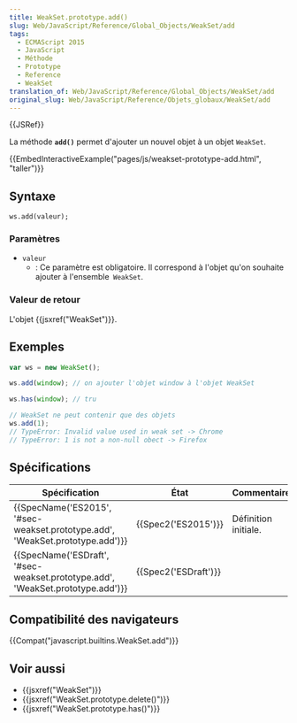 ```yaml
---
title: WeakSet.prototype.add()
slug: Web/JavaScript/Reference/Global_Objects/WeakSet/add
tags:
  - ECMAScript 2015
  - JavaScript
  - Méthode
  - Prototype
  - Reference
  - WeakSet
translation_of: Web/JavaScript/Reference/Global_Objects/WeakSet/add
original_slug: Web/JavaScript/Reference/Objets_globaux/WeakSet/add
---
```

{{JSRef}}

La méthode **`add()`** permet d'ajouter un nouvel objet à un objet `WeakSet`.

{{EmbedInteractiveExample("pages/js/weakset-prototype-add.html", "taller")}}

## Syntaxe

    ws.add(valeur);

### Paramètres

- `valeur`
  - : Ce paramètre est obligatoire. Il correspond à l'objet qu'on souhaite ajouter à l'ensemble` WeakSet`.

### Valeur de retour

L'objet {{jsxref("WeakSet")}}.

## Exemples

```js
var ws = new WeakSet();

ws.add(window); // on ajouter l'objet window à l'objet WeakSet

ws.has(window); // tru

// WeakSet ne peut contenir que des objets
ws.add(1);
// TypeError: Invalid value used in weak set -> Chrome
// TypeError: 1 is not a non-null obect -> Firefox
```

## Spécifications

| Spécification                                                                                            | État                         | Commentaires         |
| -------------------------------------------------------------------------------------------------------- | ---------------------------- | -------------------- |
| {{SpecName('ES2015', '#sec-weakset.prototype.add', 'WeakSet.prototype.add')}} | {{Spec2('ES2015')}}     | Définition initiale. |
| {{SpecName('ESDraft', '#sec-weakset.prototype.add', 'WeakSet.prototype.add')}} | {{Spec2('ESDraft')}} |                      |

## Compatibilité des navigateurs

{{Compat("javascript.builtins.WeakSet.add")}}

## Voir aussi

- {{jsxref("WeakSet")}}
- {{jsxref("WeakSet.prototype.delete()")}}
- {{jsxref("WeakSet.prototype.has()")}}
